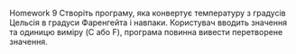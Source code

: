 Homework 9
Створіть програму, яка конвертує температуру з градусів Цельсія в градуси Фаренгейта і навпаки. Користувач вводить значення та одиницю виміру (C або F), програма повинна вивести перетворене значення.